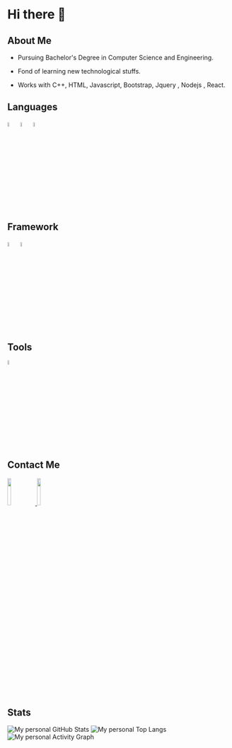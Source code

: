 # Hi there 👋

##  About Me
- Pursuing Bachelor's Degree in Computer Science and Engineering.

- Fond of learning new technological stuffs.

- Works with C++, HTML, Javascript, Bootstrap, Jquery , Nodejs , React.

## Languages
<div>
 <img src="https://cdn.jsdelivr.net/gh/devicons/devicon/icons/cplusplus/cplusplus-original.svg" width="5%" />
 
  <img src="https://cdn.jsdelivr.net/gh/devicons/devicon/icons/html5/html5-original.svg" width="5%" />
  
  <img src="https://cdn.jsdelivr.net/gh/devicons/devicon/icons/javascript/javascript-original.svg" width="5%" />
</div>

## Framework
<div>
  <img src="https://cdn.jsdelivr.net/gh/devicons/devicon/icons/jquery/jquery-plain.svg" width="5%" />
  
  <img src="https://cdn.jsdelivr.net/gh/devicons/devicon/icons/bootstrap/bootstrap-original.svg" width="5%" />     
</div>

## Tools
<img src="https://cdn.jsdelivr.net/gh/devicons/devicon/icons/vscode/vscode-original.svg" width="5%" />
          
## Contact Me
<a href="https://www.instagram.com/himanshuch3003/">
<img src="https://img.shields.io/badge/-Instagram-9cf?logo=Instagram&logoColor=#E4405F" width="12.5%" />
</a>
<a href="https://www.linkedin.com/in/choudhary-himanshu-60615625a/">
 <img src="https://img.shields.io/badge/Linkedin-blue?logo=Linkedin&logoColor=#2962FF" width="12.5%" />
</a>

## Stats
![My personal GitHub Stats](https://github-readme-stats.vercel.app/api?username=choudharyhimanshustar&show_icons=true&count_private=true&theme=react&hide_border=true&bg_color=0D1117)
![My personal Top Langs](https://github-readme-stats.vercel.app/api/top-langs/?username=choudharyhimanshustar&langs_count=8&count_private=true&layout=compact&theme=react&hide_border=true&bg_color=0D1117)
![My personal Activity Graph](https://activity-graph.herokuapp.com/graph?username=choudharyhimanshustar&bg_color=0D1117&color=5BCDEC&line=5BCDEC&point=FFFFFF&hide_border=true)

